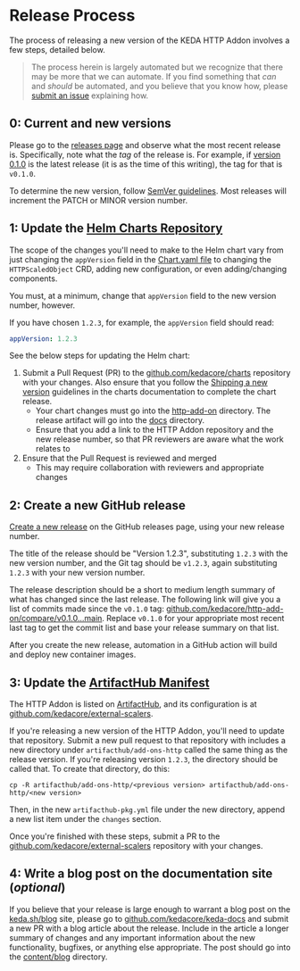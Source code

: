 # Release Process

The process of releasing a new version of the KEDA HTTP Addon involves a few steps, detailed below.

>The process herein is largely automated but we recognize that there may be more that we can automate. If you find something that _can_ and _should_ be automated, and you believe that you know how, please [submit an issue](https://github.com/kedacore/http-add-on/issues/new?assignees=&labels=needs-discussion%2Cfeature-request&template=Feature_request.md) explaining how.

## 0: Current and new versions

Please go to the [releases page](https://github.com/kedacore/http-add-on/releases) and observe what the most recent release is. Specifically, note what the _tag_ of the release is. For example, if [version 0.1.0](https://github.com/kedacore/http-add-on/releases/tag/v0.1.0) is the latest release (it is as the time of this writing), the tag for that is `v0.1.0`.

To determine the new version, follow [SemVer guidelines](https://semver.org). Most releases will increment the PATCH or MINOR version number.

## 1: Update the [Helm Charts Repository](https://github.com/kedacore/charts)

The scope of the changes you'll need to make to the Helm chart vary from just changing the `appVersion` field in the [Chart.yaml file](https://github.com/kedacore/charts/blob/master/http-add-on/Chart.yaml) to changing the `HTTPScaledObject` CRD, adding new configuration, or even adding/changing components.

You must, at a minimum, change that `appVersion` field to the new version number, however.

If you have chosen `1.2.3`, for example, the `appVersion` field should read:

```yaml
appVersion: 1.2.3
```

See the below steps for updating the Helm chart:

1. Submit a Pull Request (PR) to the [github.com/kedacore/charts](https://github.com/kedacore/charts) repository with your changes. Also ensure that you follow the [Shipping a new version](https://github.com/kedacore/charts/blob/master/CONTRIBUTING.md#shipping-a-new-version) guidelines in the charts documentation to complete the chart release.
   - Your chart changes must go into the [http-add-on](https://github.com/kedacore/charts/tree/master/http-add-on) directory. The release artifact will go into the [docs](https://github.com/kedacore/charts/tree/master/docs) directory.
   - Ensure that you add a link to the HTTP Addon repository and the new release number, so that PR reviewers are aware what the work relates to
2. Ensure that the Pull Request is reviewed and merged
    - This may require collaboration with reviewers and appropriate changes

## 2: Create a new GitHub release

[Create a new release](https://github.com/kedacore/http-add-on/releases/new) on the GitHub releases page, using your new release number.

The title of the release should be "Version 1.2.3", substituting `1.2.3` with the new version number, and the Git tag should be `v1.2.3`, again substituting `1.2.3` with your new version number.

The release description should be a short to medium length summary of what has changed since the last release. The following link will give you a list of commits made since the `v0.1.0` tag: [github.com/kedacore/http-add-on/compare/v0.1.0...main](https://github.com/kedacore/http-add-on/compare/v0.1.0...main). Replace `v0.1.0` for your appropriate most recent last tag to get the commit list and base your release summary on that list.

After you create the new release, automation in a GitHub action will build and deploy new container images.

## 3: Update the [ArtifactHub Manifest](https://github.com/kedacore/external-scalers/tree/master/artifacthub)

The HTTP Addon is listed on [ArtifactHub](https://artifacthub.io/packages/helm/kedacore/keda-add-ons-http), and its configuration is at [github.com/kedacore/external-scalers](https://github.com/kedacore/external-scalers).

If you're releasing a new version of the HTTP Addon, you'll need to update that repository. Submit a new pull request to that repository with includes a new directory under `artifacthub/add-ons-http` called the same thing as the release version. If you're releasing version `1.2.3`, the directory should be called that. To create that directory, do this:

```
cp -R artifacthub/add-ons-http/<previous version> artifacthub/add-ons-http/<new version>
```

Then, in the new `artifacthub-pkg.yml` file under the new directory, append a new list item under the `changes` section.

Once you're finished with these steps, submit a PR to the [github.com/kedacore/external-scalers](https://github.com/kedacore/external-scalers) repository with your changes.

## 4: Write a blog post on the documentation site (_optional_)

If you believe that your release is large enough to warrant a blog post on the [keda.sh/blog](https://keda.sh/blog/) site, please go to [github.com/kedacore/keda-docs](https://github.com/kedacore/keda-docs) and submit a new PR with a blog article about the release. Include in the article a longer summary of changes and any important information about the new functionality, bugfixes, or anything else appropriate. The post should go into the [content/blog](https://github.com/kedacore/keda-docs/tree/master/content/blog) directory.
